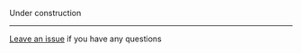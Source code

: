 <!---
藏好自己，做好清理
--->
Under construction[](?)

------------

[Leave an issue](https://github.com/strobecat/strobecat/issues) if you have any questions
